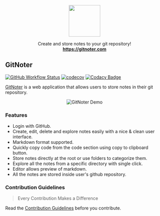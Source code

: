 <p align="center">
  <a href="https://gitnoter.com">
    <img src="https://raw.githubusercontent.com/vivekweb2013/gitnoter/main/frontend/public/logo.svg" width="100">
  </a>

  <p align="center">
    Create and store notes to your git repository!
    <br>
    <a href="https://gitnoter.com"><strong>https://gitnoter.com</strong></a>
  </p>
</p>

## GitNoter

[![GitHub Workflow Status](https://img.shields.io/github/workflow/status/vivekweb2013/gitnoter/Build/main?color=forestgreen)](https://github.com/vivekweb2013/gitnoter/actions?query=branch%3Amain)
[![codecov](https://codecov.io/gh/vivekweb2013/gitnoter/branch/main/graph/badge.svg?token=P40BDKYDBI)](https://codecov.io/gh/vivekweb2013/gitnoter)
[![Codacy Badge](https://app.codacy.com/project/badge/Grade/dca601a2e8dd40e682ed260eca85a5ab)](https://www.codacy.com/gh/vivekweb2013/gitnoter/dashboard?utm_source=github.com&amp;utm_medium=referral&amp;utm_content=vivekweb2013/gitnoter&amp;utm_campaign=Badge_Grade)

[GitNoter](https://gitnoter.com) is a web application that allows users to store notes in their git repository.

<p align="center">
  <img src="https://raw.githubusercontent.com/vivekweb2013/gitnoter/main/frontend/public/demo/demo-gitnoter-720p.gif" alt="GitNoter Demo"/>
</p>

### Features
-   Login with GitHub.
-   Create, edit, delete and explore notes easily with a nice & clean user interface.
-   Markdown format supported.
-   Quickly copy code from the code section using copy to clipboard button.
-   Store notes directly at the root or use folders to categorize them.
-   Explore all the notes from a specific directory with single click.
-   Editor allows preview of markdown.
-   All the notes are stored inside user's github repository.

### Contribution Guidelines
> Every Contribution Makes a Difference

Read the [Contribution Guidelines](CONTRIBUTING.md) before you contribute.
